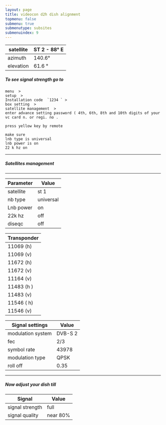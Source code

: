 ```yaml
---
layout: page
title: videocon d2h dish alignment
topmenu: false
submenu: true
submenutype: subsites
submenuindex: 9
---
```

satellite |ST 2  - 88° E  
---|---  
azimuth   |140.6°  
elevation |61.6 °
##### To see signal strength  go to  
```
menu  >  
setup  >  
Installation code  `1234 ` >  
box setting  >   
satellite management  >  
enter advance setting password ( 4th, 6th, 8th and 10th digits of your vc card n. or regi. no .

press yellow key by remote 

make sure   
lnb type is universal
lnb power is on      
22 k hz on  
```  
                      
---
##### Satellites management
---
Parameter|Value
---|---  
satellite | st 1  
nb type | universal  
Lnb power |  on  
22k hz  |off  
diseqc |  off  

|Transponder
|---
|   11069  (h)
|    11069 (v)
|   11672 (h) 
|  11672 (v) 
|  11164 (v)
|  11483 (h )
|  11483 (v) 
|  11546 ( h)
|  11546  (v)

Signal settings|Value
---|---
modulation system |DVB-S 2
fec                    |   2/3
symbol rate  |43978
modulation type |  QPSK
roll off  |    0.35
---
##### Now adjust your dish till  

Signal |Value
---|---  
signal strength  |   full  
signal quality  |near 80%